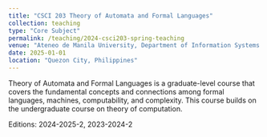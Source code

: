 ```yaml
---
title: "CSCI 203 Theory of Automata and Formal Languages"
collection: teaching
type: "Core Subject"
permalink: /teaching/2024-csci203-spring-teaching
venue: "Ateneo de Manila University, Department of Information Systems and Computer Science"
date: 2025-01-01
location: "Quezon City, Philippines"
---
```


Theory of Automata and Formal Languages is a graduate-level course that covers the fundamental concepts and connections among formal languages, machines, computability, and complexity.  This course builds on the undergraduate course on theory of computation.

Editions: 2024-2025-2, 2023-2024-2
